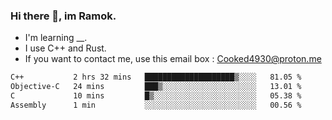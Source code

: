 ### Hi there 👋, im Ramok.

- I'm learning __.
- I use C++ and Rust.
- If you want to contact me, use this email box : Cooked4930@proton.me

<!--START_SECTION:waka-->

```txt
C++           2 hrs 32 mins   ████████████████████▒░░░░   81.05 %
Objective-C   24 mins         ███▒░░░░░░░░░░░░░░░░░░░░░   13.01 %
C             10 mins         █▒░░░░░░░░░░░░░░░░░░░░░░░   05.38 %
Assembly      1 min           ░░░░░░░░░░░░░░░░░░░░░░░░░   00.56 %
```

<!--END_SECTION:waka-->
